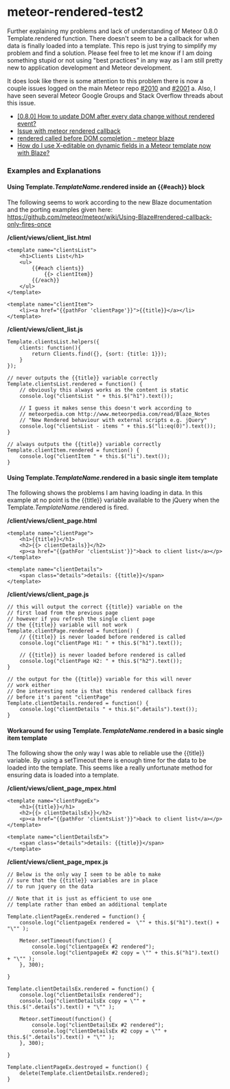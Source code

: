 meteor-rendered-test2
=====================

Further explaining my problems and lack of understanding of Meteor 0.8.0 Template.rendered function. There doesn't seem to be a callback for when data is finally loaded into a template. This repo is just trying to simplify my problem and find a solution. Please feel free to let me know if I am doing something stupid or not using "best practices" in any way as I am still pretty new to application development and Meteor development.

It does look like there is some attention to this problem there is now a couple issues logged on the main Meteor repo [#2010](https://github.com/meteor/meteor/issues/2010) and [#2001](https://github.com/meteor/meteor/issues/2001) a. Also, I have seen several Meteor Google Groups and Stack Overflow threads about this issue.

* [[0.8.0] How to update DOM after every data change without rendered event?](https://groups.google.com/forum/#!topic/meteor-talk/w9oxqdUs-pA)
* [Issue with meteor rendered callback](https://groups.google.com/forum/#!topic/meteor-talk/nol-6nDxUJg)
* [rendered called before DOM completion - meteor blaze](https://groups.google.com/forum/#!topic/meteor-talk/47Orrrz7kjg)
* [How do I use X-editable on dynamic fields in a Meteor template now with Blaze?](http://stackoverflow.com/questions/22867690/how-do-i-use-x-editable-on-dynamic-fields-in-a-meteor-template-now-with-blaze)


### Examples and Explanations

#### Using Template._TemplateName_.rendered inside an {{#each}} block
The following seems to work according to the new Blaze documentation and the porting examples given here: https://github.com/meteor/meteor/wiki/Using-Blaze#rendered-callback-only-fires-once

**/client/views/client_list.html**
```
<template name="clientsList">
	<h1>Clients List</h1>
	<ul>
		{{#each clients}}
			{{> clientItem}}
		{{/each}}
	</ul>
</template>

<template name="clientItem">
	<li><a href="{{pathFor 'clientPage'}}">{{title}}</a></li>
</template>
```

**/client/views/client_list.js**
```
Template.clientsList.helpers({
	clients: function(){
		return Clients.find({}, {sort: {title: 1}});
	}
});

// never outputs the {{title}} variable correctly
Template.clientsList.rendered = function() {
	// obviously this always works as the content is static
	console.log("clientsList " + this.$("h1").text());

	// I guess it makes sense this doesn't work according to 
	// meteorpedia.com http://www.meteorpedia.com/read/Blaze_Notes
	// "New Rendered behaviour with external scripts e.g. jQuery"
	console.log("clientsList - items " + this.$("li:eq(0)").text());
}

// always outputs the {{title}} variable correctly
Template.clientItem.rendered = function() {
	console.log("clientItem " + this.$("li").text());
}
```


#### Using Template._TemplateName_.rendered in a basic single item template

The following shows the problems I am having loading in data. In this example at no point is the {{title}} variable available to the jQuery when the Template._TemplateName_.rendered is fired.

**/client/views/client_page.html**
```
<template name="clientPage">
	<h1>{{title}}</h1>
	<h2>{{> clientDetails}}</h2>
	<p><a href="{{pathFor 'clientsList'}}">back to client list</a></p>
</template>

<template name="clientDetails">
	<span class="details">details: {{title}}</span>
</template>
```

**/client/views/client_page.js**
```
// this will output the correct {{title}} variable on the 
// first load from the previous page 
// however if you refresh the single client page
// the {{title}} variable will not work
Template.clientPage.rendered = function() {
	// {{title}} is never loaded before rendered is called
	console.log("clientPage H1: " + this.$("h1").text());

	// {{title}} is never loaded before rendered is called
	console.log("clientPage H2: " + this.$("h2").text());
}

// the output for the {{title}} variable for this will never
// work either
// One interesting note is that this rendered callback fires
// before it's parent "clientPage"
Template.clientDetails.rendered = function() {
	console.log("clientDetails " + this.$(".details").text());
}
```


#### Workaround for using Template._TemplateName_.rendered in a basic single item template

The following show the only way I was able to reliable use the {{title}} variable. By using a setTimeout there is enough time for the data to be loaded into the template. This seems like a really unfortunate method for ensuring data is loaded into a template.

**/client/views/client_page_mpex.html**
```
<template name="clientPageEx">
	<h1>{{title}}</h1>
	<h2>{{> clientDetailsEx}}</h2>
	<p><a href="{{pathFor 'clientsList'}}">back to client list</a></p>
</template>

<template name="clientDetailsEx">
	<span class="details">details: {{title}}</span>
</template>
```

**/client/views/client_page_mpex.js**
```
// Below is the only way I seem to be able to make
// sure that the {{title}} variables are in place 
// to run jquery on the data

// Note that it is just as efficient to use one
// template rather than embed an additional template

Template.clientPageEx.rendered = function() {
	console.log("clientpageEx rendered =  \"" + this.$("h1").text() + "\"" );

	Meteor.setTimeout(function() {
		console.log("clientpageEx #2 rendered");
		console.log("clientpageEx #2 copy = \"" + this.$("h1").text() + "\"" );
	}, 300);

}

Template.clientDetailsEx.rendered = function() {
	console.log("clientDetailsEx rendered");
	console.log("clientDetailsEx copy = \"" + this.$(".details").text() + "\"" );

	Meteor.setTimeout(function() {
		console.log("clientDetailsEx #2 rendered");
		console.log("clientDetailsEx #2 copy = \"" + this.$(".details").text() + "\"" );
	}, 300);

}

Template.clientPageEx.destroyed = function() {
	delete(Template.clientDetailsEx.rendered);
}

```








